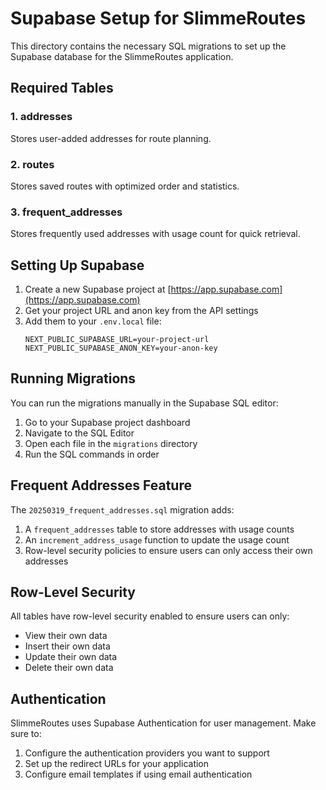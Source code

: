 # Supabase Setup for SlimmeRoutes

This directory contains the necessary SQL migrations to set up the Supabase database for the SlimmeRoutes application.

## Required Tables

### 1. addresses
Stores user-added addresses for route planning.

### 2. routes
Stores saved routes with optimized order and statistics.

### 3. frequent_addresses
Stores frequently used addresses with usage count for quick retrieval.

## Setting Up Supabase

1. Create a new Supabase project at [https://app.supabase.com](https://app.supabase.com)
2. Get your project URL and anon key from the API settings
3. Add them to your `.env.local` file:
   ```
   NEXT_PUBLIC_SUPABASE_URL=your-project-url
   NEXT_PUBLIC_SUPABASE_ANON_KEY=your-anon-key
   ```

## Running Migrations

You can run the migrations manually in the Supabase SQL editor:

1. Go to your Supabase project dashboard
2. Navigate to the SQL Editor
3. Open each file in the `migrations` directory
4. Run the SQL commands in order

## Frequent Addresses Feature

The `20250319_frequent_addresses.sql` migration adds:

1. A `frequent_addresses` table to store addresses with usage counts
2. An `increment_address_usage` function to update the usage count
3. Row-level security policies to ensure users can only access their own addresses

## Row-Level Security

All tables have row-level security enabled to ensure users can only:
- View their own data
- Insert their own data
- Update their own data
- Delete their own data

## Authentication

SlimmeRoutes uses Supabase Authentication for user management. Make sure to:
1. Configure the authentication providers you want to support
2. Set up the redirect URLs for your application
3. Configure email templates if using email authentication
